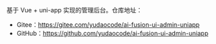 基于 Vue + uni-app 实现的管理后台。仓库地址：

* Gitee：<https://gitee.com/yudaocode/ai-fusion-ui-admin-uniapp>
* GitHub：<https://github.com/yudaocode/ai-fusion-ui-admin-uniapp>
